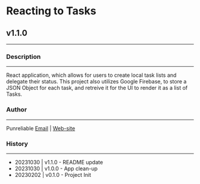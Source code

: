 # Reacting to Tasks
## v1.1.0
---

### Description
---

React application, which allows for users to create local task lists and delegate their status. This project also utilizes Google Firebase, to store a JSON Object for each task, and retreive it for the UI to render it as a list of Tasks.

### Author
---

Punreliable
[Email](mailto:punreliable@gmail.com) | [Web-site](http://punreliable.com)

### History
---
 - 20231030 | v1.1.0 - README update
 - 20231030 | v1.0.0 - App clean-up
 - 20230202 | v0.1.0 - Project Init